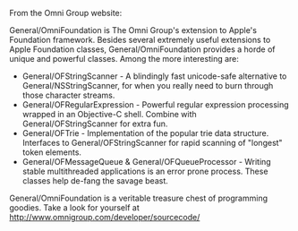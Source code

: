 


From the Omni Group website:

General/OmniFoundation is The Omni Group's extension to Apple's Foundation framework. Besides several extremely useful extensions to Apple Foundation classes, General/OmniFoundation provides a horde of unique and powerful classes. Among the more interesting are:


*  General/OFStringScanner - A blindingly fast unicode-safe alternative to General/NSStringScanner, for when you really need to burn through those character streams.
*  General/OFRegularExpression - Powerful regular expression processing wrapped in an Objective-C shell. Combine with General/OFStringScanner for extra fun.
*  General/OFTrie - Implementation of the popular trie data structure. Interfaces to General/OFStringScanner for rapid scanning of "longest" token elements.
*  General/OFMessageQueue & General/OFQueueProcessor - Writing stable multithreaded applications is an error prone process. These classes help de-fang the savage beast.


General/OmniFoundation is a veritable treasure chest of programming goodies. Take a look for yourself at http://www.omnigroup.com/developer/sourcecode/